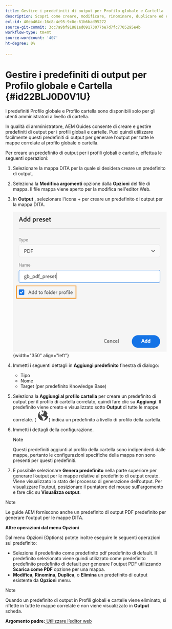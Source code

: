```yaml
---
title: Gestire i predefiniti di output per Profilo globale e Cartella
description: Scopri come creare, modificare, rinominare, duplicare ed eliminare i predefiniti di output dei profili globali e delle cartelle come utenti amministratori nelle guide AEM.
exl-id: 40ea464c-16c8-4c95-9c0e-61b6bad95272
source-git-commit: 3cc7a9bf91881ed09173077be7d7fc7705295e4b
workflow-type: tm+mt
source-wordcount: '407'
ht-degree: 0%

---
```


# Gestire i predefiniti di output per Profilo globale e Cartella {#id22BLJ0D0V1U}

I predefiniti Profilo globale e Profilo cartella sono disponibili solo per gli utenti amministratori a livello di cartella.

In qualità di amministratore, AEM Guides consente di creare e gestire predefiniti di output per i profili globali e cartelle. Puoi quindi utilizzare facilmente questi predefiniti di output per generare l’output per tutte le mappe correlate al profilo globale o cartella.

Per creare un predefinito di output per i profili globali e cartelle, effettua le seguenti operazioni:

1. Selezionare la mappa DITA per la quale si desidera creare un predefinito di output.
1. Seleziona la **Modifica argomenti** opzione dalla **Opzioni** del file di mappa. Il file mappa viene aperto per la modifica nell&#39;editor Web.
1. In **Output** , selezionare l&#39;icona + per creare un predefinito di output per la mappa DITA.

   ![](images/add-global-output-preset.png){width="350" align="left"}

1. Immetti i seguenti dettagli in **Aggiungi predefinito** finestra di dialogo:
   - Tipo
   - Nome
   - Target \(per predefinito Knowledge Base\)
1. Seleziona la **Aggiungi al profilo cartella** per creare un predefinito di output per il profilo di cartella correlato, quindi fare clic su **Aggiungi**. Il predefinito viene creato e visualizzato sotto **Output** di tutte le mappe correlate. \( ![](images/global-preset-icon.svg)\) indica un predefinito a livello di profilo della cartella.
1. Immetti i dettagli della configurazione.

   >[!NOTE]
   >
   > Questi predefiniti aggiunti al profilo della cartella sono indipendenti dalle mappe, pertanto le configurazioni specifiche della mappa non sono presenti per questi predefiniti.

1. È possibile selezionare **Genera predefinito** nella parte superiore per generare l’output per le mappe relative al predefinito di output creato. Viene visualizzato lo stato del processo di generazione dell’output. Per visualizzare l&#39;output, posizionare il puntatore del mouse sull&#39;argomento e fare clic su **Visualizza output**.

>[!NOTE]
>
> Le guide AEM forniscono anche un predefinito di output PDF predefinito per generare l&#39;output per le mappe DITA.

**Altre operazioni dal menu Opzioni**

Dal menu Opzioni (Options) potete inoltre eseguire le seguenti operazioni sul predefinito:

- Seleziona il predefinito come predefinito pdf predefinito di default. Il predefinito selezionato viene quindi utilizzato come predefinito predefinito predefinito di default per generare l&#39;output PDF utilizzando **Scarica come PDF** opzione per una mappa.
- **Modifica**, **Rinomina**, **Duplica**, o **Elimina** un predefinito di output esistente da **Opzioni** menu.

>[!NOTE]
>
> Quando un predefinito di output in Profili globali e cartelle viene eliminato, si riflette in tutte le mappe correlate e non viene visualizzato in **Output** scheda.

**Argomento padre:**[ Utilizzare l’editor web](web-editor.md)
